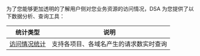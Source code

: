为了您能够更加透明的了解用户侧对您业务资源的访问情况，DSA 为您提供了以下数据分析、查询工具：

| 统计类型                                     | 说明                  |
| ---------------------------------------- | ------------------- |
| [访问情况统计](https://www.qcloud.com/document/product/570/10368) | 支持各项目、各域名产生的请求数实时查询 |